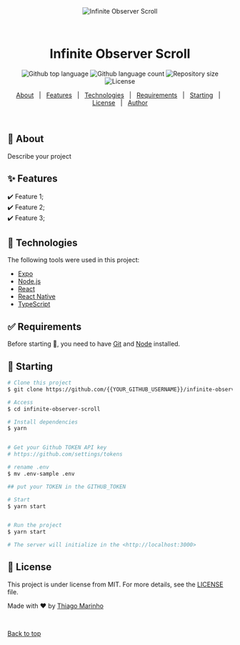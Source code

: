 <div align="center" id="top"> 
  <img src="./.github/app.gif" alt="Infinite Observer Scroll" />

  &#xa0;

  <!-- <a href="https://infiniteobserverscroll.netlify.app">Demo</a> -->
</div>

<h1 align="center">Infinite Observer Scroll</h1>

<p align="center">
  <img alt="Github top language" src="https://img.shields.io/github/languages/top/tgmarinho/infinite-observer-scroll?color=56BEB8">

  <img alt="Github language count" src="https://img.shields.io/github/languages/count/tgmarinho/infinite-observer-scroll?color=56BEB8">

  <img alt="Repository size" src="https://img.shields.io/github/repo-size/tgmarinho/infinite-observer-scroll?color=56BEB8">

  <img alt="License" src="https://img.shields.io/github/license/tgmarinho/infinite-observer-scroll?color=56BEB8">

  <!-- <img alt="Github issues" src="https://img.shields.io/github/issues/tgmarinho/infinite-observer-scroll?color=56BEB8" /> -->

  <!-- <img alt="Github forks" src="https://img.shields.io/github/forks/tgmarinho/infinite-observer-scroll?color=56BEB8" /> -->

  <!-- <img alt="Github stars" src="https://img.shields.io/github/stars/tgmarinho/infinite-observer-scroll?color=56BEB8" /> -->
</p>

<!-- Status -->

<!-- <h4 align="center"> 
	🚧  Infinite Observer Scroll 🚀 Under construction...  🚧
</h4> 

<hr> -->

<p align="center">
  <a href="#dart-about">About</a> &#xa0; | &#xa0; 
  <a href="#sparkles-features">Features</a> &#xa0; | &#xa0;
  <a href="#rocket-technologies">Technologies</a> &#xa0; | &#xa0;
  <a href="#white_check_mark-requirements">Requirements</a> &#xa0; | &#xa0;
  <a href="#checkered_flag-starting">Starting</a> &#xa0; | &#xa0;
  <a href="#memo-license">License</a> &#xa0; | &#xa0;
  <a href="https://github.com/tgmarinho" target="_blank">Author</a>
</p>

<br>

## :dart: About ##

Describe your project

## :sparkles: Features ##

:heavy_check_mark: Feature 1;\
:heavy_check_mark: Feature 2;\
:heavy_check_mark: Feature 3;

## :rocket: Technologies ##

The following tools were used in this project:

- [Expo](https://expo.io/)
- [Node.js](https://nodejs.org/en/)
- [React](https://pt-br.reactjs.org/)
- [React Native](https://reactnative.dev/)
- [TypeScript](https://www.typescriptlang.org/)

## :white_check_mark: Requirements ##

Before starting :checkered_flag:, you need to have [Git](https://git-scm.com) and [Node](https://nodejs.org/en/) installed.

## :checkered_flag: Starting ##

```bash
# Clone this project
$ git clone https://github.com/{{YOUR_GITHUB_USERNAME}}/infinite-observer-scroll

# Access
$ cd infinite-observer-scroll

# Install dependencies
$ yarn


# Get your Github TOKEN API key
# https://github.com/settings/tokens

# rename .env
$ mv .env-sample .env

## put your TOKEN in the GITHUB_TOKEN

# Start
$ yarn start


# Run the project
$ yarn start

# The server will initialize in the <http://localhost:3000>
```

## :memo: License ##

This project is under license from MIT. For more details, see the [LICENSE](LICENSE.md) file.


Made with :heart: by <a href="https://github.com/tgmarinho" target="_blank">Thiago Marinho</a>

&#xa0;

<a href="#top">Back to top</a>

